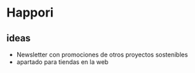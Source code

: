 # Happori

## ideas

- Newsletter con promociones de otros proyectos sostenibles
- apartado para tiendas en la web
